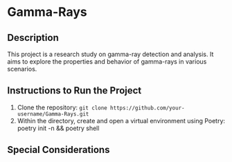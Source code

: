# Gamma-Rays

## Description

This project is a research study on gamma-ray detection and analysis. It aims to explore the properties and behavior of gamma-rays in various scenarios.

## Instructions to Run the Project

1. Clone the repository: `git clone https://github.com/your-username/Gamma-Rays.git`
2. Within the directory, create and open a virtual environment using Poetry: poetry init -n && poetry shell

## Special Considerations
